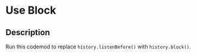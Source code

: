# Use Block

## Description

Run this codemod to replace `history.listenBefore()` with `history.block()`.